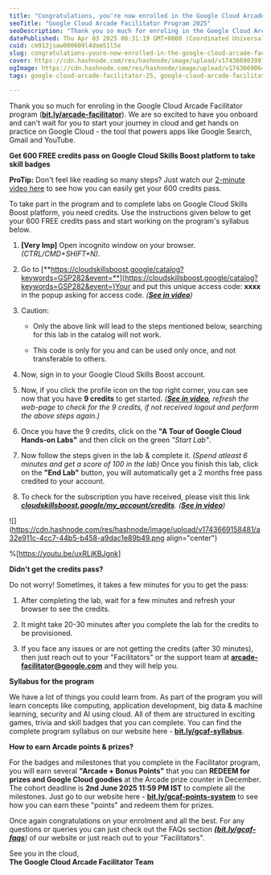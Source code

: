 ```yaml
---
title: "Congratulations, you're now enrolled in the Google Cloud Arcade Facilitator Program 2025"
seoTitle: "Google Cloud Arcade Facilitator Program 2025"
seoDescription: "Thank you so much for enroling in the Google Cloud Arcade Facilitator program (bit.ly/arcade-facilitator). We are so excited to have you onboard and can't w"
datePublished: Thu Apr 03 2025 08:31:19 GMT+0000 (Coordinated Universal Time)
cuid: cm913jsaw000609l4dam51l5e
slug: congratulations-youre-now-enrolled-in-the-google-cloud-arcade-facilitator-program-2025
cover: https://cdn.hashnode.com/res/hashnode/image/upload/v1743669039917/751ef19f-4025-430e-bb94-ad2b1a2725ad.png
ogImage: https://cdn.hashnode.com/res/hashnode/image/upload/v1743669064589/f34288ea-8c42-4b79-8604-8868f5355761.png
tags: google-cloud-arcade-facilitator-25, google-cloud-arcade-facilitator-program, congratulations-youre-now-enrolled-in-the-google-cloud-arcade-facilitator-program-2025, google-cloud-arcade-facilitator-program-2025

---
```


Thank you so much for enroling in the Google Cloud Arcade Facilitator program ([**bit.ly/arcade-facilitator**](http://bit.ly/arcade-facilitator)). We are so excited to have you onboard and can't wait for you to start your journey in cloud and get hands on practice on Google Cloud - the tool that powers apps like Google Search, Gmail and YouTube.

**Get 600 FREE credits pass on Google Cloud Skills Boost platform to take skill badges**

**ProTip:** Don't feel like reading so many steps? Just watch our [2-minute video here](https://www.youtube.com/watch?v=WVdUW1wJwyI) to see how you can easily get your 600 credits pass.

To take part in the program and to complete labs on Google Cloud Skills Boost platform, you need credits. Use the instructions given below to get your 600 FREE credits pass and start working on the program's syllabus below.

1. **\[Very Imp\]** Open incognito window on your browser. *(CTRL/CMD+SHIFT+N)*.
    
2. Go to [**https://cloudskillsboost.google/catalog?keywords=GSP282&event=**](https://cloudskillsboost.google/catalog?keywords=GSP282&event=)Your and put this unique access code: **xxxx** in the popup asking for access code. *(*[***See in video***](https://notifications.google.com/g/p/ANiao5o8i1jbZzCY0TS3tXmgRJGvKIdq3LD5pxq5mDnIQqCYW1WuMVEFreUj8SOn1yd3A6L1SIgMR2ylR46Zxp1ba7Bk3ywwX194n2ATo3SAormATYgFSRoqUZbwfkEryj1Ps0cnm9JTacvIZsw-wUc8Ewv0_g)*)*
    
3. Caution:
    
    * Only the above link will lead to the steps mentioned below, searching for this lab in the catalog will not work.
        
    * This code is only for you and can be used only once, and not transferable to others.
        
4. Now, sign in to your Google Cloud Skills Boost account.
    
5. Now, if you click the profile icon on the top right corner, you can see now that you have **9 credits** to get started. *(*[***See in video***](https://youtu.be/WVdUW1wJwyI?si=gCLN49AnAv3akZyC&t=57)*, refresh the web-page to check for the 9 credits, if not received logout and perform the above steps again.)*
    
6. Once you have the 9 credits, click on the **"A Tour of Google Cloud Hands-on Labs"** and then click on the green *"Start Lab"*.
    
7. Now follow the steps given in the lab & complete it. *(Spend atleast 6 minutes and get a score of 100 in the lab)* Once you finish this lab, click on the **"End Lab"** button, you will automatically get a 2 months free pass credited to your account.
    
8. To check for the subscription you have received, please visit this link [***cloudskillsboost.google/my\_account/credits***](https://cloudskillsboost.google/my_account/credits). *(*[***See in video***](https://youtu.be/WVdUW1wJwyI?si=eY9M1kXG9B6p7VOz&t=152)*)*
    

![](https://cdn.hashnode.com/res/hashnode/image/upload/v1743669158481/a32e911c-4cc7-44b5-b458-a9dac1e89b49.png align="center")

%[https://youtu.be/uxRLjKBJgnk] 

**Didn't get the credits pass?**

Do not worry! Sometimes, it takes a few minutes for you to get the pass:

1. After completing the lab, wait for a few minutes and refresh your browser to see the credits.
    
2. It might take 20-30 minutes after you complete the lab for the credits to be provisioned.
    
3. If you face any issues or are not getting the credits (after 30 minutes), then just reach out to your "Facilitators" or the support team at [**arcade-facilitator@google.com**](mailto:arcade-facilitator@google.com) and they will help you.
    

**Syllabus for the program**

We have a lot of things you could learn from. As part of the program you will learn concepts like computing, application development, big data & machine learning, security and AI using cloud. All of them are structured in exciting games, trivia and skill badges that you can complete. You can find the complete program syllabus on our website here - [**bit.ly/gcaf-syllabus**](http://bit.ly/gcaf-syllabus).

**How to earn Arcade points & prizes?**

For the badges and milestones that you complete in the Facilitator program, you will earn several **"Arcade + Bonus Points"** that you can **REDEEM for prizes and Google Cloud goodies** at the Arcade prize counter in December. The cohort deadline is **2nd June 2025 11:59 PM IST** to complete all the milestones. Just go to our website here - [**bit.ly/gcaf-points-system**](http://bit.ly/gcaf-points-system) to see how you can earn these "points" and redeem them for prizes.

Once again congratulations on your enrolment and all the best. For any questions or queries you can just check out the FAQs section [***(***](https://notifications.google.com/g/p/ANiao5qOkPZkJJQ4ammFvcAuHSYnJF29zKLI__jC5vmCeTKyVUusYddTbz-zy1VvzFWgivPPaJNWSyX_CS0Psjk140xJTAOCZ9Z2MxmCHfqMh7kjXqAKEWsFXzH_EB5ZCd9ydVI9jaEYB-ZGiTBPqGzBkviIP_KMNmj4VgTv9JbwXRwJ_dpBoPLpS137wK1VEFya0p2x7ZTiXC6XQ04Rw21CbWtZ8EY--zG3tPThAxG__P2ABxPLHN8E)[***bit.ly/gcaf-faqs***](http://bit.ly/gcaf-faqs)*)* of our website or just reach out to your "Facilitators".

See you in the cloud,  
**The Google Cloud Arcade Facilitator Team**
